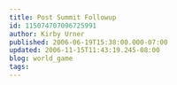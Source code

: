 ```yaml
---
title: Post Summit Followup
id: 115074707096725991
author: Kirby Urner
published: 2006-06-19T15:38:00.000-07:00
updated: 2006-11-15T11:43:19.245-08:00
blog: world_game
tags: 
---
```


